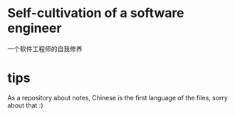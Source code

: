 # Self-cultivation of a software engineer

一个软件工程师的自我修养


# tips
As a repository about notes, Chinese is the first language of the files, sorry about that :)

